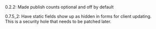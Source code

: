 
0.2.2: Made publish counts optional and off by default

0.7.5_2: Have static fields show up as hidden in forms for client updating.  This is a security hole that needs to be patched later.